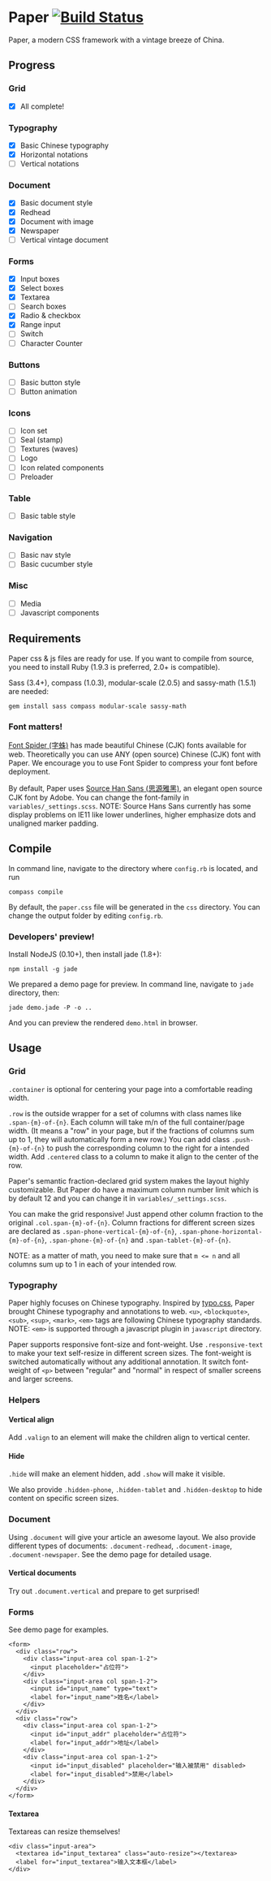 # Paper [![Build Status](https://travis-ci.org/YangMann/Paper.svg?branch=master)](https://travis-ci.org/YangMann/Paper)
Paper, a modern CSS framework with a vintage breeze of China.

## Progress
### Grid
- [x] All complete!

### Typography
- [x] Basic Chinese typography
- [x] Horizontal notations
- [ ] Vertical notations

### Document
- [x] Basic document style
- [x] Redhead
- [x] Document with image
- [x] Newspaper
- [ ] Vertical vintage document

### Forms
- [x] Input boxes
- [x] Select boxes
- [x] Textarea
- [ ] Search boxes
- [x] Radio & checkbox
- [x] Range input
- [ ] Switch
- [ ] Character Counter

### Buttons
- [ ] Basic button style
- [ ] Button animation

### Icons
- [ ] Icon set
- [ ] Seal (stamp)
- [ ] Textures (waves)
- [ ] Logo
- [ ] Icon related components
- [ ] Preloader

### Table
- [ ] Basic table style

### Navigation
- [ ] Basic nav style
- [ ] Basic cucumber style

### Misc
- [ ] Media
- [ ] Javascript components

## Requirements
Paper css & js files are ready for use. If you want to compile from source, you need to install Ruby (1.9.3 is preferred, 2.0+ is compatible).

Sass (3.4+), compass (1.0.3), modular-scale (2.0.5) and sassy-math (1.5.1) are needed:

    gem install sass compass modular-scale sassy-math

### Font matters!
[Font Spider (字蛛)](http://font-spider.org/ "Font Spider (字蛛)") has made beautiful Chinese (CJK) fonts available for web.
Theoretically you can use ANY (open source) Chinese (CJK) font with Paper. We encourage you to use Font Spider to compress
your font before deployment.

By default, Paper uses [Source Han Sans (思源雅黑)](https://github.com/adobe-fonts/source-han-sans "Source Han Sans (思源雅黑)"),
an elegant open source CJK font by Adobe. You can change the font-family in `variables/_settings.scss`. NOTE: Source Hans
Sans currently has some display problems on IE11 like lower underlines, higher emphasize dots and unaligned marker padding.

## Compile
In command line, navigate to the directory where `config.rb` is located, and run

    compass compile

By default, the `paper.css` file will be generated in the `css` directory. You can change the output folder by editing `config.rb`.

### Developers' preview!
Install NodeJS (0.10+), then install jade (1.8+):

    npm install -g jade

We prepared a demo page for preview. In command line, navigate to `jade` directory, then:

    jade demo.jade -P -o ..

And you can preview the rendered `demo.html` in browser.

## Usage
### Grid
`.container` is optional for centering your page into a comfortable reading width.

`.row` is the outside wrapper for a set of columns with class names like `.span-{m}-of-{n}`. Each column will take m/n of
the full container/page width. (It means a "row" in your page, but if the fractions of columns sum up to 1, they will
automatically form a new row.) You can add class `.push-{m}-of-{n}` to push the corresponding column to the right for a
intended width. Add `.centered` class to a column to make it align to the center of the row.

Paper's semantic fraction-declared grid system makes the layout highly customizable. But Paper do have a maximum column
number limit which is by default 12 and you can change it in `variables/_settings.scss`.

You can make the grid responsive! Just append other column fraction to the original `.col.span-{m}-of-{n}`. Column fractions
for different screen sizes are declared as `.span-phone-vertical-{m}-of-{n}`, `.span-phone-horizontal-{m}-of-{n}`,
`.span-phone-{m}-of-{n}` and `.span-tablet-{m}-of-{n}`.

NOTE: as a matter of math, you need to make sure that `m <= n` and all columns sum up to 1 in each of your intended row.

### Typography
Paper highly focuses on Chinese typography. Inspired by [typo.css](http://typo.sofi.sh/ "typo.css"), Paper brought Chinese
typography and annotations to web. `<u>`, `<blockquote>`, `<sub>`, `<sup>`, `<mark>`, `<em>` tags are following Chinese
typography standards. NOTE: `<em>` is supported through a javascript plugin in `javascript` directory.

Paper supports responsive font-size and font-weight. Use `.responsive-text` to make your text self-resize in
different screen sizes. The font-weight is switched automatically without any additional annotation. It switch font-weight
of `<p>` between "regular" and "normal" in respect of smaller screens and larger screens.

### Helpers
#### Vertical align
Add `.valign` to an element will make the children align to vertical center.
#### Hide
`.hide` will make an element hidden, add `.show` will make it visible.

We also provide `.hidden-phone`, `.hidden-tablet` and `.hidden-desktop` to hide content on specific screen sizes.

### Document
Using `.document` will give your article an awesome layout. We also provide different types of documents: `.document-redhead`,
`.document-image`, `.document-newspaper`. See the demo page for detailed usage. 
#### Vertical documents
Try out `.document.vertical` and prepare to get surprised! 

### Forms
See demo page for examples.

    <form>
      <div class="row">
        <div class="input-area col span-1-2">
          <input placeholder="占位符">
        </div>
        <div class="input-area col span-1-2">
          <input id="input_name" type="text">
          <label for="input_name">姓名</label>
        </div>
      </div>
      <div class="row">
        <div class="input-area col span-1-2">
          <input id="input_addr" placeholder="占位符">
          <label for="input_addr">地址</label>
        </div>
        <div class="input-area col span-1-2">
          <input id="input_disabled" placeholder="输入被禁用" disabled>
          <label for="input_disabled">禁用</label>
        </div>
      </div>
    </form>

#### Textarea
Textareas can resize themselves! 

    <div class="input-area">
      <textarea id="input_textarea" class="auto-resize"></textarea>
      <label for="input_textarea">输入文本框</label>
    </div>
